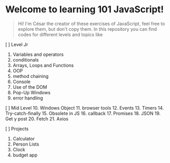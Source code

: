 # Welcome to learning 101 JavaScript!
> Hi! I'm César the creator of these exercises of JavaScript, feel free to explore them, but don't copy them. In this repository you can find codes for different levels and topics like

[ ] Level Jr
   1. Variables and operators
   2. conditionals
   3.  Arrays, Loops and Functions
   4. OOP
   5. method chaining 
   6. Console
   7. Use of the DOM
   8. Pop-Up Windows
   9. error handling

[ ] Mid Level
   10. Windows Object
   11. browser tools
   12. Events
   13. Timers
   14. Try-catch-finally
   15. Obsolete in JS
   16. callback
   17. Promises
   18. JSON
   19. Get y post
   20. Fetch
   21. Axios
  
[ ] Projects 
   1. Calculator
   2. Person Lists
   3. Clock
   4. budget app